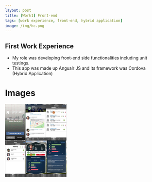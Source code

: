 ```yaml
---
layout: post
title: [Work1] Front-end
tags: [work experience, front-end, hybrid application]
image: /img/hc.png
---
```


## First Work Experience
* My role was developing front-end side functionalities including unit testings.
* This app was made up Angualr JS and its framework was Cordova (Hybrid Application)


# Images

<img src="/img/hc_tile.jpg" width="40%" height="30%" title="App Screenshots" alt="App Screenshots"/>

